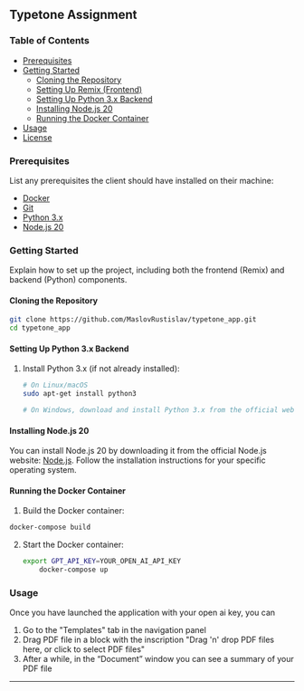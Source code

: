 
## Typetone Assignment



### Table of Contents

- [Prerequisites](#prerequisites)
- [Getting Started](#getting-started)
  - [Cloning the Repository](#cloning-the-repository)
  - [Setting Up Remix (Frontend)](#setting-up-remix-frontend)
  - [Setting Up Python 3.x Backend](#setting-up-python-3x-backend)
  - [Installing Node.js 20](#installing-nodejs-16)
  - [Running the Docker Container](#running-the-docker-container)
- [Usage](#usage)
- [License](#license)

### Prerequisites

List any prerequisites the client should have installed on their machine:

- [Docker](https://www.docker.com/get-started)
- [Git](https://git-scm.com/)
- [Python 3.x](https://www.python.org/downloads/)
- [Node.js 20](https://nodejs.org/en/download/current)

### Getting Started

Explain how to set up the project, including both the frontend (Remix) and backend (Python) components.

#### Cloning the Repository

```bash
git clone https://github.com/MaslovRustislav/typetone_app.git
cd typetone_app
```


#### Setting Up Python 3.x Backend

1. Install Python 3.x (if not already installed):

   ```bash
   # On Linux/macOS
   sudo apt-get install python3

   # On Windows, download and install Python 3.x from the official website
   ```

#### Installing Node.js 20

You can install Node.js 20 by downloading it from the official Node.js website: [Node.js](https://nodejs.org/ru/blog/announcements/v20-release-announce). Follow the installation instructions for your specific operating system.

#### Running the Docker Container

1.  Build the Docker container:

   ```bash
   docker-compose build
   ```

2. Start the Docker container:

    ```bash
    export GPT_API_KEY=YOUR_OPEN_AI_API_KEY
        docker-compose up
    ```  

### Usage

Once you have launched the application with your open ai key, you can
1) Go to the "Templates" tab in the navigation panel
2) Drag
PDF file in a block with the inscription "Drag 'n' drop PDF files here, or click to select PDF files"
3) After a while, in the “Document” window you can see a summary of your PDF file


---
